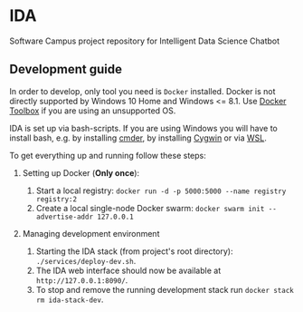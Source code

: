 # IDA
Software Campus project repository for Intelligent Data Science Chatbot

## Development guide

In order to develop, only tool you need is `Docker` installed.
Docker is not directly supported by Windows 10 Home and Windows <= 8.1.
Use [Docker Toolbox](https://docs.docker.com/toolbox/toolbox_install_windows/) if you are using an unsupported OS.

IDA is set up via bash-scripts. If you are using Windows you will have to install bash, e.g. by installing [cmder](https://cmder.net/), by installing [Cygwin](https://www.cygwin.com/) or via [WSL](https://docs.microsoft.com/en-us/windows/wsl/install-win10).

To get everything up and running follow these steps:
1. Setting up Docker (**Only once**):
	1.  Start a local registry: `docker run -d -p 5000:5000 --name registry registry:2`
	2.  Create a local single-node Docker swarm: `docker swarm init --advertise-addr 127.0.0.1`

2. Managing development environment
	1.  Starting the IDA stack (from project's root directory): `./services/deploy-dev.sh`.
	2.  The IDA web interface should now be available at `http://127.0.0.1:8090/`.
	3.  To stop and remove the running development stack run `docker stack rm ida-stack-dev`.
